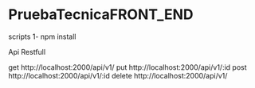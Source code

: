 # PruebaTecnicaFRONT_END

scripts 
1- npm install

Api Restfull

get    http://localhost:2000/api/v1/
put    http://localhost:2000/api/v1/:id
post   http://localhost:2000/api/v1/:id
delete http://localhost:2000/api/v1/
